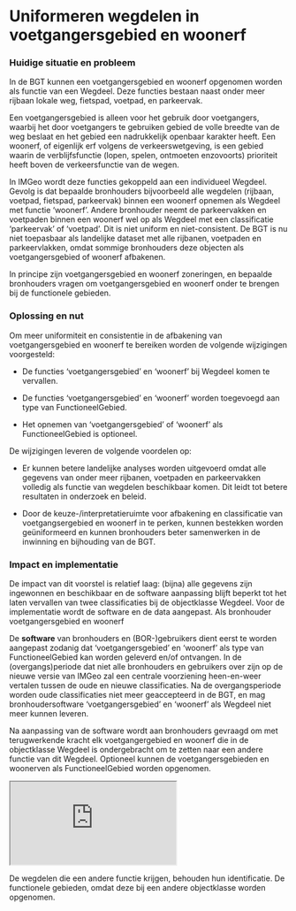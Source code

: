 Uniformeren wegdelen in voetgangersgebied en woonerf
====================================================

### Huidige situatie en probleem

In de BGT kunnen een voetgangersgebied en woonerf opgenomen worden als functie
van een Wegdeel. Deze functies bestaan naast onder meer rijbaan lokale weg,
fietspad, voetpad, en parkeervak.

Een voetgangersgebied is alleen voor het gebruik door voetgangers, waarbij het
door voetgangers te gebruiken gebied de volle breedte van de weg beslaat en het
gebied een nadrukkelijk openbaar karakter heeft. Een woonerf, of eigenlijk erf
volgens de verkeerswetgeving, is een gebied waarin de verblijfsfunctie (lopen,
spelen, ontmoeten enzovoorts) prioriteit heeft boven de verkeersfunctie van de
wegen.

In IMGeo wordt deze functies gekoppeld aan een individueel Wegdeel. Gevolg is
dat bepaalde bronhouders bijvoorbeeld alle wegdelen (rijbaan, voetpad, fietspad,
parkeervak) binnen een woonerf opnemen als Wegdeel met functie ‘woonerf’. Andere
bronhouder neemt de parkeervakken en voetpaden binnen een woonerf wel op als
Wegdeel met een classificatie ‘parkeervak’ of ‘voetpad’. Dit is niet uniform en
niet-consistent. De BGT is nu niet toepasbaar als landelijke dataset met alle
rijbanen, voetpaden en parkeervlakken, omdat sommige bronhouders deze objecten
als voetgangersgebied of woonerf afbakenen.

In principe zijn voetgangersgebied en woonerf zoneringen, en bepaalde
bronhouders vragen om voetgangersgebied en woonerf onder te brengen bij de
functionele gebieden.

### Oplossing en nut

Om meer uniformiteit en consistentie in de afbakening van voetgangersgebied en
woonerf te bereiken worden de volgende wijzigingen voorgesteld:

-   De functies ‘voetgangersgebied’ en ‘woonerf’ bij Wegdeel komen te vervallen.

-   De functies ‘voetgangersgebied’ en ‘woonerf’ worden toegevoegd aan type van
    FunctioneelGebied.

-   Het opnemen van ‘voetgangersgebied’ of ‘woonerf’ als FunctioneelGebied is
    optioneel.

De wijzigingen leveren de volgende voordelen op:

-   Er kunnen betere landelijke analyses worden uitgevoerd omdat alle gegevens
    van onder meer rijbanen, voetpaden en parkeervakken volledig als functie van
    wegdelen beschikbaar komen. Dit leidt tot betere resultaten in onderzoek en
    beleid.

-   Door de keuze-/interpretatieruimte voor afbakening en classificatie van
    voetgangsergebied en woonerf in te perken, kunnen bestekken worden
    geüniformeerd en kunnen bronhouders beter samenwerken in de inwinning en
    bijhouding van de BGT.

### Impact en implementatie

De impact van dit voorstel is relatief laag: (bijna) alle gegevens zijn
ingewonnen en beschikbaar en de software aanpassing blijft beperkt tot het laten
vervallen van twee classificaties bij de objectklasse Wegdeel. Voor de
implementatie wordt de software en de data aangepast. Als bronhouder
voetgangersgebied en woonerf

De **software** van bronhouders en (BOR-)gebruikers dient eerst te worden
aangepast zodanig dat ‘voetgangersgebied’ en ‘woonerf’ als type van
FunctioneelGebied kan worden geleverd en/of ontvangen. In de (overgangs)periode
dat niet alle bronhouders en gebruikers over zijn op de nieuwe versie van IMGeo
zal een centrale voorziening heen-en-weer vertalen tussen de oude en nieuwe
classificaties. Na de overgangsperiode worden oude classificaties niet meer
geaccepteerd in de BGT, en mag bronhoudersoftware ‘voetgangersgebied’ en
‘woonerf’ als Wegdeel niet meer kunnen leveren.

Na aanpassing van de software wordt aan bronhouders gevraagd om met
terugwerkende kracht elk voetgangergebied en woonerf die in de objectklasse
Wegdeel is ondergebracht om te zetten naar een andere functie van dit Wegdeel.
Optioneel kunnen de voetgangersgebieden en woonerven als FunctioneelGebied
worden opgenomen.

<iframe src="https://imgeo22.gewoongoedegeodata.nl/?view=vervallen-voetwoonerf" class="view"></iframe>

De wegdelen die een andere functie krijgen, behouden hun identificatie. De
functionele gebieden, omdat deze bij een andere objectklasse worden opgenomen.


